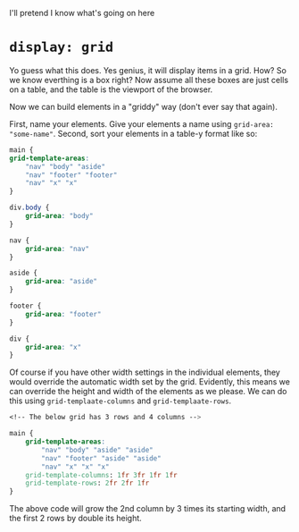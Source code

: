 I'll pretend I know what's going on here

# `display: grid`
Yo guess what this does. Yes genius, it will display items in a grid. How? So we know everthing is a box right? Now assume all these boxes are just cells on a table, and the table is the viewport of the browser.

Now we can build elements in a "griddy" way (don't ever say that again).

First, name your elements. Give your elements a name using `grid-area: "some-name"`.
Second, sort your elements in a table-y format like so:
```CSS
main {
grid-template-areas:
	"nav" "body" "aside"
	"nav" "footer" "footer"
	"nav" "x" "x"
}

div.body {
	grid-area: "body"
}

nav {
	grid-area: "nav"
}

aside {
	grid-area: "aside"
}

footer {
	grid-area: "footer"
}

div {
	grid-area: "x"
}
```
Of course if you have other width settings in the individual elements, they would override the automatic width set by the grid. Evidently, this means we can override the height and width of the elements as we please. We can do this using `grid-templaate-columns` and `grid-templaate-rows`.

```CSS
<!-- The below grid has 3 rows and 4 columns -->

main {
	grid-template-areas:
		"nav" "body" "aside" "aside"
		"nav" "footer" "aside" "aside"
		"nav" "x" "x" "x"
	grid-template-columns: 1fr 3fr 1fr 1fr
	grid-template-rows: 2fr 2fr 1fr
}
```
The above code will grow the 2nd column by 3 times its starting width, and the first 2 rows by double its height.